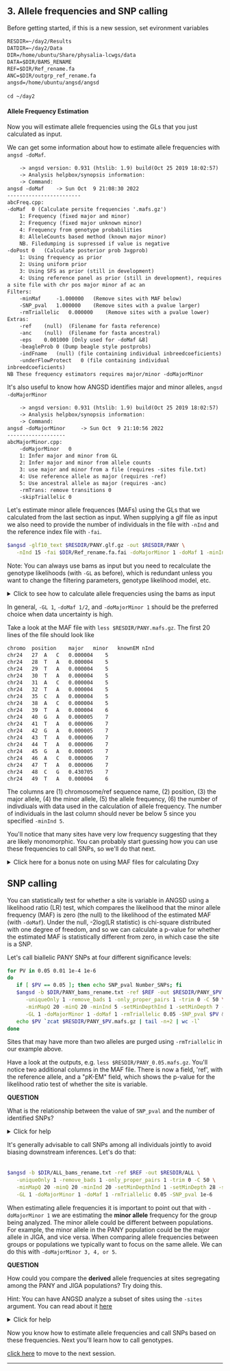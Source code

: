 ## 3. Allele frequencies and SNP calling

Before getting started, if this is a new session, set evironment variables

```
RESDIR=~/day2/Results
DATDIR=~/day2/Data
DIR=/home/ubuntu/Share/physalia-lcwgs/data
DATA=$DIR/BAMS_RENAME
REF=$DIR/Ref_rename.fa
ANC=$DIR/outgrp_ref_rename.fa
angsd=/home/ubuntu/angsd/angsd

cd ~/day2

```

#### Allele Frequency Estimation

Now you will estimate allele frequencies using the GLs that you just calculated as input.

We can get some information about how to estimate allele frequencies with `angsd -doMaf`.

```
	-> angsd version: 0.931 (htslib: 1.9) build(Oct 25 2019 18:02:57)
	-> Analysis helpbox/synopsis information:
	-> Command: 
angsd -doMaf 	-> Sun Oct  9 21:08:30 2022
------------------------
abcFreq.cpp:
-doMaf	0 (Calculate persite frequencies '.mafs.gz')
	1: Frequency (fixed major and minor)
	2: Frequency (fixed major unknown minor)
	4: Frequency from genotype probabilities
	8: AlleleCounts based method (known major minor)
	NB. Filedumping is supressed if value is negative
-doPost	0	(Calculate posterior prob 3xgprob)
	1: Using frequency as prior
	2: Using uniform prior
	3: Using SFS as prior (still in development)
	4: Using reference panel as prior (still in development), requires a site file with chr pos major minor af ac an
Filters:
	-minMaf  	-1.000000	(Remove sites with MAF below)
	-SNP_pval	1.000000	(Remove sites with a pvalue larger)
	-rmTriallelic	0.000000	(Remove sites with a pvalue lower)
Extras:
	-ref	(null)	(Filename for fasta reference)
	-anc	(null)	(Filename for fasta ancestral)
	-eps	0.001000 [Only used for -doMaf &8]
	-beagleProb	0 (Dump beagle style postprobs)
	-indFname	(null) (file containing individual inbreedcoeficients)
	-underFlowProtect	0 (file containing individual inbreedcoeficients)
NB These frequency estimators requires major/minor -doMajorMinor
```

It's also useful to know how ANGSD identifies major and minor alleles, `angsd -doMajorMinor`

```
	-> angsd version: 0.931 (htslib: 1.9) build(Oct 25 2019 18:02:57)
	-> Analysis helpbox/synopsis information:
	-> Command: 
angsd -doMajorMinor 	-> Sun Oct  9 21:10:56 2022
-------------------
abcMajorMinor.cpp:
	-doMajorMinor	0
	1: Infer major and minor from GL
	2: Infer major and minor from allele counts
	3: use major and minor from a file (requires -sites file.txt)
	4: Use reference allele as major (requires -ref)
	5: Use ancestral allele as major (requires -anc)
	-rmTrans: remove transitions 0
	-skipTriallelic	0
```

Let's estimate minor allele frequences (MAFs) using the GLs that we calculated from the last section as input. When supplying a glf file as input we also
need to provide the number of individuals in the file with `-nInd` and the reference index file with `-fai`.

```bash
$angsd -glf10_text $RESDIR/PANY.glf.gz -out $RESDIR/PANY \
   -nInd 15 -fai $DIR/Ref_rename.fa.fai -doMajorMinor 1 -doMaf 1 -minInd 5
```

Note: You can always use bams as input but you need to recalculate the genotype likelihoods (with `-GL` as before), which is redundant unless
you want to change the filtering parameters, genotype likelihood model, etc.

<details>

<summary> Click to see how to calculate allele frequencies using the bams as input </summary>

```bash

$angsd -b $DIR/PANY_bams_rename.txt -ref $REF -out $RESDIR/PANY_wbams \
   -uniqueOnly 1 -remove_bads 1 -only_proper_pairs 1 -trim 0 -C 50 \
   -minMapQ 20 -minQ 20 -minInd 5 -setMinDepthInd 1 -setMinDepth 7 -setMaxDepth 30 -doCounts 1 \
   -GL 1 -doMajorMinor 1 -doMaf 1

```

</details>

In general, `-GL 1`, `-doMaf 1/2`, and `-doMajorMinor 1` should be the preferred choice when data uncertainty is high.

Take a look at the MAF file with `less $RESDIR/PANY.mafs.gz`. The first 20 lines of the file should look like

```
chromo	position	major	minor	knownEM	nInd
chr24	27	A	C	0.000004	5
chr24	28	T	A	0.000004	5
chr24	29	T	A	0.000004	5
chr24	30	T	A	0.000004	5
chr24	31	A	C	0.000004	5
chr24	32	T	A	0.000004	5
chr24	35	C	A	0.000004	5
chr24	38	A	C	0.000004	5
chr24	39	T	A	0.000004	6
chr24	40	G	A	0.000005	7
chr24	41	T	A	0.000006	7
chr24	42	G	A	0.000005	7
chr24	43	T	A	0.000006	7
chr24	44	T	A	0.000006	7
chr24	45	G	A	0.000005	7
chr24	46	A	C	0.000006	7
chr24	47	T	A	0.000006	7
chr24	48	C	G	0.430705	7
chr24	49	T	A	0.000004	6
```

The columns are (1) chromosome/ref sequence name, (2) position, (3) the major allele, (4) the minor allele, (5) the allele frequency, 
(6) the number of indivdiuals with data used in the calculation of allele frequency. The number of individuals in the last 
column should never be below 5 since you specified `-minInd 5`.

You'll notice that many sites have very low frequency suggesting that they are likely monomorphic. You can probably start guessing 
how you can use these frequencies to call SNPs, so we'll do that next.

<details>

<summary> Click here for a bonus note on using MAF files for calculating Dxy  </summary>
<br>
Absolute sequence divergence between two populations can be quantified using the Dxy statistic. There is currently no built-in 
function to calculate this with ANGSD, however, given estimates of the allele frequencies for two populations you can calculate 
Dxy globally or in windows using the dxyWindow program available in the [PopGenomicsTools](https://github.com/tplinderoth/PopGenomicsTools) repository.
<br>
<br>
An example (which you will not run, this is only a reference) for calculating Dxy in 10kb sliding windows with a step size of 5k between the PANY and MAQU 
populations follows. It is important to ensure that the frequency for the same allele is being considered in both populations, which we can achieve 
for biallelic sites by setting the major allele to the reference allele with `doMajorMinor 4`.

```
# estimate PANY alternate allele frequencies (-ref is required for -doMajorMinor 4)

#$angsd -b $DIR/PANY_bams_rename.txt -ref $REF -out PANY_refmajor \
#   -uniqueOnly 1 -remove_bads 1 -only_proper_pairs 1 -trim 0 -C 50 \
#   -minMapQ 20 -minQ 20 -minInd 5 -setMinDepthInd 1 -setMinDepth 7 -setMaxDepth 30 -doCounts 1 -skipTriallelic 1\
#   -GL 1 -doMajorMinor 4 -doMaf 1
```

```
# estimate MAQU alternate allele frequencies (-ref is required for -doMajorMinor 4)

#$angsd -b $DIR/MAQU_bams_rename.txt -ref $REF -out MAQU_refmajor \
#   -uniqueOnly 1 -remove_bads 1 -only_proper_pairs 1 -trim 0 -C 50 \
#   -minMapQ 20 -minQ 20 -minInd 5 -setMinDepthInd 1 -setMinDepth 7 -setMaxDepth 30 -doCounts 1 -skipTriallelic 1\
#   -GL 1 -doMajorMinor 4 -doMaf 1
```

Now use the MAF files with the alternate allele frequencies with dxyWindow

```
#dxyWindow -winsize 10000 -stepsize 5000 -fixedsite 0 -sizefile Ref_chr_lengths.txt -skip_missing 1 \
#PANY.mafs.gz MAQU.mafs.gz > dxy.txt
```

<details>

<summary> click for dxyWindow program info </summary>

```
dxyWindow [options] <pop1 maf file> <pop2 maf file>

Options:
-winsize      INT     Window size in base pairs (0 for global calculation) [0]
-stepsize     INT     Number of base pairs to progress window [0]
-minind       INT     Minimum number of individuals in each population with data [1]
-fixedsite    INT     (1) Use fixed number of sites from MAF input for each window (window sizes may vary) or (0) constant window size [0]
-sizefile     FILE    Two-column TSV file with each row having (1) chromsome name (2) chromosome size in base pairs
-skip_missing INT     Do not print windows with zero effective sites if INT=1 [0]

Notes:
* -winsize 1 -stepsize 1 calculates per site dxy
* -sizefile is REQUIRED(!) with -fixedsite 0 (the default)
* Both input MAF files need to have the same chromosomes in the same order
* Assumes SNPs are biallelic across populations
* For global Dxy calculations only columns 4, 5, and 6 below are printed
* Input MAF files can contain all sites (including monomorphic sites) or just variable sites
* -fixedsite 1 -winsize 500 would for example ensure that all windows contain 500 SNPs

Output:
(1) chromosome
(2) Window start
(3) Window end
(4) dxy
(5) number sites in MAF input that were analyzed
(6) number of sites in MAF input that were skipped due to too few individuals
```

</details>

That's it. Not only is Dxy useful for identifying exceptionally divergent regions, it can also be useful for finding 
putative regions of introgression (low divergence).

</details>

## SNP calling

You can statistically test for whether a site is variable in ANGSD using a likelihood ratio (LR) test, which compares the likelihood that the 
minor allele frequency (MAF) is zero (the null) to the likelihood of the estimated MAF (with `-doMaf`). Under the null, -2log(LR statistic) 
is chi-square distributed with one degree of freedom, and so we can calculate a p-value for whether the estimated MAF is statistically 
different from zero, in which case the site is a SNP.

Let's call biallelic PANY SNPs at four different significance levels:

```bash
for PV in 0.05 0.01 1e-4 1e-6
do
   if [ $PV == 0.05 ]; then echo SNP_pval Number_SNPs; fi
   $angsd -b $DIR/PANY_bams_rename.txt -ref $REF -out $RESDIR/PANY_$PV \
      -uniqueOnly 1 -remove_bads 1 -only_proper_pairs 1 -trim 0 -C 50 \
      -minMapQ 20 -minQ 20 -minInd 5 -setMinDepthInd 1 -setMinDepth 7 -setMaxDepth 30 -doCounts 1 \
      -GL 1 -doMajorMinor 1 -doMaf 1 -rmTriallelic 0.05 -SNP_pval $PV &> /dev/null
   echo $PV `zcat $RESDIR/PANY_$PV.mafs.gz | tail -n+2 | wc -l`
done
```

Sites that may have more than two alleles are purged using `-rmTriallelic` in our example above.

Have a look at the outputs, e.g. `less $RESDIR/PANY_0.05.mafs.gz`. You'll notice two additional columns in the MAF file. 
There is now a field, 'ref', with the reference allele, and a "pK-EM" field, which shows the p-value for the likelihood 
ratio test of whether the site is variable.

**QUESTION**

What is the relationship between the value of `SNP_pval` and the number of identified SNPs?

<details>

<summary> Click for help </summary>

```
SNP_pval Number_SNPs
0.05 22873
0.01 16466
1e-4 9084
1e-6 6263
```

Here's a representative image of what happens to the distribution of allele frequencies as you become more stringent in calling SNPs.
Note that sites with MAF below a certain cutoff can be discarded with `-minMaf`. This can be useful for PCA, admixture, or GWAS-type analyses where a 
minimum MAF (e.g. 5%) can help reduce noise and improve inference.


![snp_call_comparison](../files/snp_call_comparison.png)


</details>

It's generally advisable to call SNPs among all individuals jointly to avoid biasing downstream inferences. Let's do that:

```bash

$angsd -b $DIR/ALL_bams_rename.txt -ref $REF -out $RESDIR/ALL \
   -uniqueOnly 1 -remove_bads 1 -only_proper_pairs 1 -trim 0 -C 50 \
   -minMapQ 20 -minQ 20 -minInd 20 -setMinDepthInd 1 -setMinDepth 28 -setMaxDepth 120 -doCounts 1 \
   -GL 1 -doMajorMinor 1 -doMaf 1 -rmTriallelic 0.05 -SNP_pval 1e-6

```

When estimating allele frequencies it is important to point out that with `-doMajorMinor 1` we are estimating the **minor allele** frequency 
for the group being analyzed. The minor allele could be different between populations. For example, the minor allele in the PANY population 
could be the major allele in JIGA, and vice versa. When comparing allele frequencies between groups or populations we typically want to focus on the same
allele. We can do this with `-doMajorMinor 3, 4, or 5`.

**QUESTION**

How could you compare the **derived** allele frequencies at sites segregating among the PANY and JIGA populations? Try doing this.

Hint: You can have ANGSD analyze a subset of sites using the `-sites` argument. You can read about it [here](http://www.popgen.dk/angsd/index.php/Sites)

<details>

<summary> Click for help </summary>

You would need to use `-doMajorMinor 5` and pass the ancestral reference with `-anc` when calling `-doMaf`. If this is done for sites that are biallelic 
then the frequency for the same derived allele (i.e. non-ancestral allele) at each site can be compared between populations.

Since we know which sites are segregating among all individuals we can restrict the output of ANGSD to this subset of sites by passing a `sites` file. 
So let's first extract this set of variable sites from the MAFs file.

```bash
# extract positions from the mafs file

zcat $RESDIR/ALL.mafs.gz | cut -f1,2 | tail -n+2 > $RESDIR/biallelic_snps.pos

# index the sites file

$angsd sites index $RESDIR/biallelic_snps.pos

```

Now you can calculate allele frequencies that would be comparable between populations.

```bash
# Calculate derived allele frequencies for PANY

$angsd -b $DIR/PANY_bams_rename.txt -ref $REF -out $RESDIR/PANY_derived \
   -uniqueOnly 1 -remove_bads 1 -only_proper_pairs 1 -trim 0 -C 50 -minMapQ 20 -minQ 20 \
   -GL 1 -doMajorMinor 5 -anc $ANC -doMaf 1 -sites $RESDIR/biallelic_snps.pos

```

```bash
# Calculate derived allele frequencies for JIGA

$angsd -b $DIR/JIGA_bams_rename.txt -ref $REF -out $RESDIR/JIGA_derived \
   -uniqueOnly 1 -remove_bads 1 -only_proper_pairs 1 -trim 0 -C 50 -minMapQ 20 -minQ 20 \
   -GL 1 -doMajorMinor 5 -anc $ANC -doMaf 1 -sites $RESDIR/biallelic_snps.pos

```

Are you able to describe what the commands above are doing?

</details>

Now you know how to estimate allele frequencies and call SNPs based on these frequencies. Next you'll learn how to call genotypes.


[click here](https://github.com/nt246/physalia-lcwgs/blob/main/day_2/markdowns/04_genotype.md) to move to the next session.

---------------------------------------
